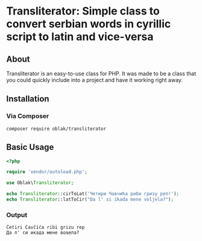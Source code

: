 # Transliterator: Simple class to convert serbian words in cyrillic script to latin and vice-versa

## About

Transliterator is an easy-to-use class for PHP.
It was made to be a class that you could quickly include into a project and have it working right away.

## Installation

### Via Composer

```
composer require oblak/transliterator
```
## Basic Usage

``` php
<?php

require 'vendor/autoload.php';

use Oblak\Transliterator;

echo Transliterator::cirToLat('Четири Чавчића риби гризу реп!');
echo Transliterator::latToCir("Da l' si ikada mene voljela?");
```

### Output

```
Četiri Čavčića ribi grizu rep
Да л' си икада мене вољела?
```
